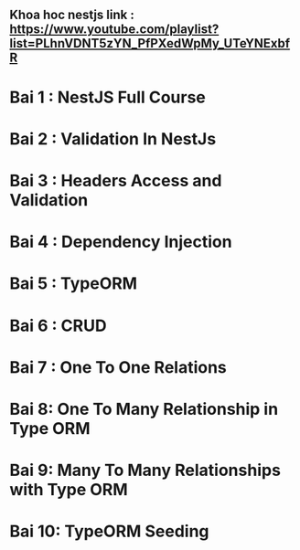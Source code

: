 ## Khoa hoc nestjs link : https://www.youtube.com/playlist?list=PLhnVDNT5zYN_PfPXedWpMy_UTeYNExbfR

# Bai 1 : NestJS Full Course

# Bai 2 : Validation In NestJs

# Bai 3 : Headers Access and Validation

# Bai 4 : Dependency Injection

# Bai 5 : TypeORM

# Bai 6 : CRUD

# Bai 7 : One To One Relations

# Bai 8: One To Many Relationship in Type ORM

# Bai 9: Many To Many Relationships with Type ORM

# Bai 10: TypeORM Seeding
